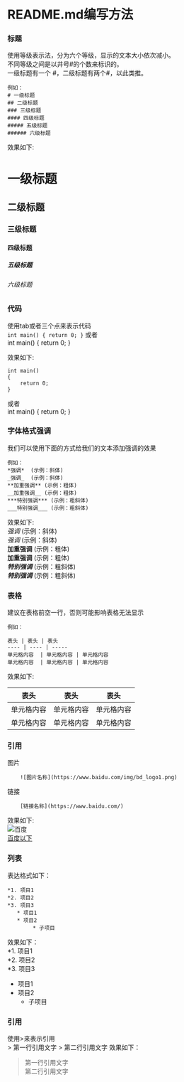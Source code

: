 README.md编写方法
===================================

### 标题
使用等级表示法，分为六个等级，显示的文本大小依次减小。  
不同等级之间是以井号#的个数来标识的。  
一级标题有一个 #，二级标题有两个#，以此类推。  

	例如：
	# 一级标题  
	## 二级标题  
	### 三级标题  
	#### 四级标题  
	##### 五级标题  
	###### 六级标题  

效果如下:  
# 一级标题  
## 二级标题  
### 三级标题  
#### 四级标题  
##### 五级标题  
###### 六级标题  
  
  
  
### 代码
使用tab或者三个点来表示代码  
	```
	int main()
	{
		return 0;
	}
	```
	或者  
		int main()
		{
			return 0;
		}
	

效果如下: 
```
int main()
{
	return 0;
}
```
或者  
	int main()
	{
		return 0;
	}
  
  
  
### 字体格式强调
我们可以使用下面的方式给我们的文本添加强调的效果  

	例如：
	*强调*  (示例：斜体)  
	_强调_  (示例：斜体)  
	**加重强调** (示例：粗体)  
	__加重强调__ (示例：粗体)  
	***特别强调*** (示例：粗斜体)  
	___特别强调___ (示例：粗斜体)  

效果如下:  
*强调*  (示例：斜体)  
_强调_  (示例：斜体)  
**加重强调** (示例：粗体)  
__加重强调__ (示例：粗体)  
***特别强调*** (示例：粗斜体)  
___特别强调___ (示例：粗斜体)  
  
  
  

### 表格
建议在表格前空一行，否则可能影响表格无法显示  

	例如：
	
	表头 | 表头 | 表头
	---- | ---- | -----  
	单元格内容  | 单元格内容 | 单元格内容 
	单元格内容  | 单元格内容 | 单元格内容 

效果如下:  

 表头  | 表头  | 表头
 ---- | ----- | ------  
 单元格内容  | 单元格内容 | 单元格内容 
 单元格内容  | 单元格内容 | 单元格内容  
  
  
  

### 引用

图片  
```
	![图片名称](https://www.baidu.com/img/bd_logo1.png)
```
链接  
```
	[链接名称](https://www.baidu.com/) 
```
效果如下:  
![百度](https://www.baidu.com/img/bd_logo1.png)  
[百度以下](https://www.baidu.com/)    
  
  
  
### 列表
表达格式如下：  
```
*1. 项目1  
*2. 项目2  
*3. 项目3  
   * 项目1  
   * 项目2 
		* 子项目
```
效果如下：  
*1. 项目1  
*2. 项目2  
*3. 项目3  
   * 项目1  
   * 项目2  
		* 子项目  
  
  

### 引用
使用>来表示引用  
	> 第一行引用文字
	> 第二行引用文字
效果如下：
> 第一行引用文字  
> 第二行引用文字   

